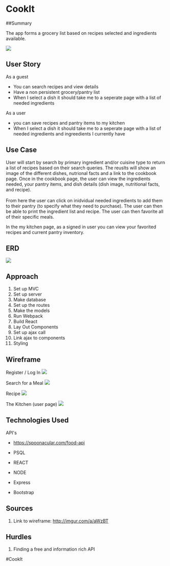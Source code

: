 
# CookIt

##Summary 

The app forms a grocery list based on recipes selected and ingredients available.

![](https://media.giphy.com/media/rkgX9MTBXJa1O/giphy.gif)

## User Story

As a guest 

- You can search recipes and view details
- Have a non persistent grocery/pantry list
- When I select a dish it should take me to a seperate page with a list of needed ingredients
 

As a user 

- you can save recipes and pantry items to my kitchen
- When I select a dish it should take me to a seperate page with a list of needed ingredients and ingreedients I currently have


## Use Case
User will start by search by primary ingredient and/or cuisine type to return a list of recipes based on their search queries. The reuslts will show an image of the different dishes, nutrional facts and a link to the cookbook page. Once in the cookbook page, the user can view the ingredients needed, your pantry items, and dish details (dish image, nutritional facts, and recipe). 
<br><br>
From here the user can click on inidvidual needed ingredients to add them to their pantry (to specify what they need to purchase). The user can then be able to print the ingredient list and recipe. The user can then favorite all of their specific meals.
<br>

In the my kitchen page, as a signed in user you can view your favorited recipes and current pantry inventory. 

## ERD
![](http://i.imgur.com/55B6knf.png)

## Approach

1. Set up MVC
2. Set up server
3. Make database 
4. Set up the routes
5. Make the models
6. Run Webpack
7. Build React
8. Lay Out Components
9. Set up ajax call
10. Link ajax to components 
11. Styling


## Wireframe

Register / Log In
![](http://i.imgur.com/GTiAGTV.png)


Search for a Meal
![](http://i.imgur.com/na4RF7S.png)

Recipe
![](http://i.imgur.com/nl6fdFS.png)

The Kitchen (user page)
![](http://i.imgur.com/oALlJjC.png)


## Technologies Used

API's <br>
- https://spoonacular.com/food-api



- PSQL
- REACT
- NODE
- Express
- Bootstrap


## Sources

1. Link to wireframe: http://imgur.com/a/aWzBT


## Hurdles

1. Finding a free and information rich API

#CookIt

